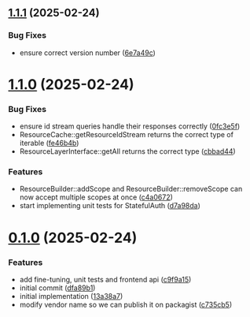 ## [1.1.1](https://github.com/HAWK-Digital-Environments/hawk-auth-client/compare/v1.1.0...v1.1.1) (2025-02-24)


### Bug Fixes

* ensure correct version number ([6e7a49c](https://github.com/HAWK-Digital-Environments/hawk-auth-client/commit/6e7a49cc55c801332a85bf96b3f6b45c8dd53b05))



# [1.1.0](https://github.com/HAWK-Digital-Environments/hawk-auth-client/compare/v0.1.0...v1.1.0) (2025-02-24)


### Bug Fixes

* ensure id stream queries handle their responses correctly ([0fc3e5f](https://github.com/HAWK-Digital-Environments/hawk-auth-client/commit/0fc3e5f24ebbafa3a68b15db8151998b2b60d74e))
* ResourceCache::getResourceIdStream returns the correct type of iterable ([fe46b4b](https://github.com/HAWK-Digital-Environments/hawk-auth-client/commit/fe46b4bdae4c8aafa0d78c85fcdc990cb55ad563))
* ResourceLayerInterface::getAll returns the correct type ([cbbad44](https://github.com/HAWK-Digital-Environments/hawk-auth-client/commit/cbbad4480aaaa9be10ca78f85d97159e7adaeeb5))


### Features

* ResourceBuilder::addScope and ResourceBuilder::removeScope can now accept multiple scopes at once ([c4a0672](https://github.com/HAWK-Digital-Environments/hawk-auth-client/commit/c4a0672d0a34eecd7327271bc7d57709b65392da))
* start implementing unit tests for StatefulAuth ([d7a98da](https://github.com/HAWK-Digital-Environments/hawk-auth-client/commit/d7a98daaedcf5268328dbf74f2206c66c49c039d))



# [0.1.0](https://github.com/HAWK-Digital-Environments/hawk-auth-client/compare/dfa89b1e1cf1f67dbb7f49dd4ea95c41a3b9e419...v0.1.0) (2025-02-24)


### Features

* add fine-tuning, unit tests and frontend api ([c9f9a15](https://github.com/HAWK-Digital-Environments/hawk-auth-client/commit/c9f9a1574d12b4b301e592a06221ba1f6e029d67))
* initial commit ([dfa89b1](https://github.com/HAWK-Digital-Environments/hawk-auth-client/commit/dfa89b1e1cf1f67dbb7f49dd4ea95c41a3b9e419))
* initial implementation ([13a38a7](https://github.com/HAWK-Digital-Environments/hawk-auth-client/commit/13a38a7a81c1da6b642af8f2948259916a2cdfa8))
* modify vendor name so we can publish it on packagist ([c735cb5](https://github.com/HAWK-Digital-Environments/hawk-auth-client/commit/c735cb52b97b30cd175bdafab48667708bfcaa54))



